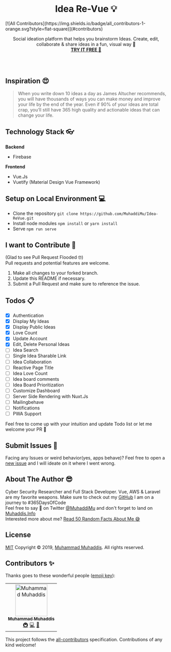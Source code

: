   <h1 align="center">Idea Re-Vue  💡</h1> 
[![All Contributors](https://img.shields.io/badge/all_contributors-1-orange.svg?style=flat-square)](#contributors)
  <p align="center">Social ideation platform that helps you brainstorm Ideas. Create, edit, collaborate & share ideas in a fun, visual way 🥳
  <br> 
  <a href="https://muhaddimu.github.io/Idea-ReVue/"><strong>TRY IT FREE 🤩</strong></a></p>
  <br><br>
  
## Inspiration 😍
> When you write down 10 ideas a day as James Altucher recommends, you will have thousands of ways you can make money and improve your life by the end of the year. Even if 90% of your ideas are total crap, you’ll still have 365 high quality and actionable ideas that can change your life.

## Technology Stack 👓
**Backend**
 - Firebase

**Frontend**
 - Vue.Js
 - Vuetify (Material Design Vue Framework)
 
## Setup on Local Environment 💻
- Clone the repository `git clone https://github.com/MuhaddiMu/Idea-ReVue.git`<br />
- Install node modules `npm install` or `yarn install`<br />
- Serve `npm run serve`

## I want to  Contribute 🙏
(Glad to see Pull Request Flooded 🤓)<br />
Pull requests and potential features are welcome.

 1. Make all changes to your forked branch.
 2. Update this README if necessary.
 3. Submit a Pull Request and make sure to reference the issue.

## Todos 📋
 - [x] Authentication
 - [x] Display My Ideas
 - [x] Display Public Ideas
 - [x] Love Count
 - [x] Update Account
 - [x] Edit, Delete Personal Ideas
 - [ ] Idea Search
 - [ ] Single Idea Sharable Link
 - [ ] Idea Collaboration
 - [ ] Reactive Page Title
 - [ ] Idea Love Count
 - [ ] Idea board comments
 - [ ] Idea Board Prioritization
 - [ ] Customize Dashboard
 - [ ] Server Side Rendering with Nuxt.Js
 - [ ] Mailingbehave
 - [ ] Notifications
 - [ ] PWA Support

Feel free to come up with your intuition and update Todo list or let me welcome your PR 🎉

## Submit Issues 🐛
Facing any Issues or weird behavior(yes, apps behave)? Feel free to open a [new issue](https://github.com/MuhaddiMu/Idea-ReVue/issues/new) and I will ideate on it where I went wrong.

## About The Author 😎
Cyber Security Researcher and Full Stack Developer. Vue, AWS & Laravel are my favorite weapons. Make sure to check out my [GitHub](https://github.com/MuhaddiMu) I am on a journey to #365DaysOfCode <br />
Feel free to say 👋 on Twitter [@MuhaddiMu](https://twitter.com/MuhaddiMu) and don't forget to land on [Muhaddis.Info](http://www.Muhaddis.Info) <br />
Interested more about me? [Read 50  Random Facts About Me 😅](https://www.muhaddis.info/50-random-facts-about-me/)

## License
[MIT](http://opensource.org/licenses/MIT)
Copyright &copy; 2019, [Muhammad Muhaddis](https://www.Muhaddis.Info). All rights reserved.

## Contributors ✨

Thanks goes to these wonderful people ([emoji key](https://allcontributors.org/docs/en/emoji-key)):

<!-- ALL-CONTRIBUTORS-LIST:START - Do not remove or modify this section -->
<!-- prettier-ignore -->
<table>
  <tr>
    <td align="center"><a href="http://Http://www.Muhaddis.Info"><img src="https://avatars3.githubusercontent.com/u/26611847?v=4" width="100px;" alt="Muhammad Muhaddis"/><br /><sub><b>Muhammad Muhaddis</b></sub></a><br /><a href="#infra-MuhaddiMu" title="Infrastructure (Hosting, Build-Tools, etc)">🚇</a> <a href="https://github.com/MuhaddiMu/Idea-ReVue/commits?author=MuhaddiMu" title="Code">💻</a> <a href="#business-MuhaddiMu" title="Business development">💼</a></td>
  </tr>
</table>

<!-- ALL-CONTRIBUTORS-LIST:END -->

This project follows the [all-contributors](https://github.com/all-contributors/all-contributors) specification. Contributions of any kind welcome!
